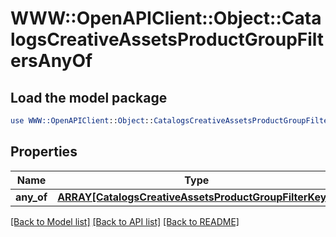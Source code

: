 # WWW::OpenAPIClient::Object::CatalogsCreativeAssetsProductGroupFiltersAnyOf

## Load the model package
```perl
use WWW::OpenAPIClient::Object::CatalogsCreativeAssetsProductGroupFiltersAnyOf;
```

## Properties
Name | Type | Description | Notes
------------ | ------------- | ------------- | -------------
**any_of** | [**ARRAY[CatalogsCreativeAssetsProductGroupFilterKeys]**](CatalogsCreativeAssetsProductGroupFilterKeys.md) |  | 

[[Back to Model list]](../README.md#documentation-for-models) [[Back to API list]](../README.md#documentation-for-api-endpoints) [[Back to README]](../README.md)


